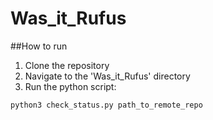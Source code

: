 # Was_it_Rufus
##How to run

1. Clone the repository
2. Navigate to the 'Was_it_Rufus' directory
3. Run the python script: 

`
python3 check_status.py path_to_remote_repo
`
